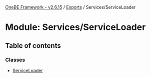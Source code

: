 [OneBE Framework - v2.6.15](../README.md) / [Exports](../modules.md) / Services/ServiceLoader

# Module: Services/ServiceLoader

## Table of contents

### Classes

- [ServiceLoader](../classes/Services_ServiceLoader.ServiceLoader.md)
